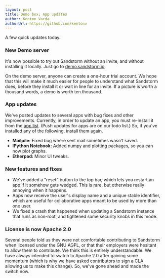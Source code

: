 ```yaml
---
layout: post
title: Demo box; App updates
author: Kenton Varda
authorUrl: https://github.com/kentonv
---
```


A few quick updates today.

### New Demo server

It's now possible to try out Sandstorm without an invite, and without installing
it locally. Just go to [demo.sandstorm.io](https://demo.sandstorm.io/demo).

On the demo server, anyone can create a one-hour trial account. We hope that
this will make it much easier for people to understand what Sandstorm does,
before they install it or wait in line for an invite. If a picture
is worth a thousand words, a demo is worth ten thousand.

### App updates

We've posted updates to several apps with bug fixes and other improvements.
Currently, in order to update an app, you must re-install it from the
[app list](https://sandstorm.io/apps). (Push updates for apps are on our
todo list.) So, if you've installed any of the following, install them again.

* **Mailpile:** Fixed bug where sent mail sometimes wasn't saved.
* **IPython Notebook:** Added numpy and plotting packages, so you can now plot graphs.
* **Etherpad:** Minor UI tweaks.

### New features and fixes

* We've added a "reset" button to the top bar, which lets you restart an app
  if it somehow gets wedged. This is rare, but otherwise really annoying when
  it happens.
* Apps now receive the user's display name and a unique stable identifier,
  which are useful for collaborative apps meant to be used by more than one
  user.
* We fixed a crash that happened when updating a Sandstorm instance that runs
  as non-root, and tightened some security knobs in this mode.

### License is now Apache 2.0

Several people told us they were not comfortable contributing to Sandstorm
when licensed under the GNU AGPL, or that their employers were hesitant to
allow them to contribute. We think this is entirely understandable. We have
always intended to switch to Apache 2.0 after gaining some momentum (which is
why we have asked contributors to sign a CLA allowing us to make this change).
So, we've gone ahead and made the switch now.
